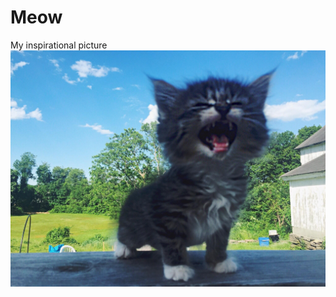 # Meow
My inspirational picture
![alt tag](https://github.com/yuskie/Meow/blob/master/Cat_Picture.jpg)
